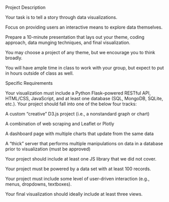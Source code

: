 Project Description

Your task is to tell a story through data visualizations.

Focus on providing users an interactive means to explore data themselves. 

Prepare a 10-minute presentation that lays out your theme, coding approach, data munging techniques, and final visualization.

You may choose a project of any theme, but we encourage you to think broadly.

You will have ample time in class to work with your group, but expect to put in hours outside of class as well. 

Specific Requirements

Your visualization must include a Python Flask–powered RESTful API, HTML/CSS, JavaScript, and at least one database (SQL, MongoDB, SQLite, etc.). 
Your project should fall into one of the below four tracks: 

A custom “creative” D3.js project (i.e., a nonstandard graph or chart)

A combination of web scraping and Leaflet or Plotly

A dashboard page with multiple charts that update from the same data

A “thick” server that performs multiple manipulations on data in a database prior to visualization (must be approved)

Your project should include at least one JS library that we did not cover.

Your project must be powered by a data set with at least 100 records.

Your project must include some level of user-driven interaction (e.g., menus, dropdowns, textboxes).

Your final visualization should ideally include at least three views.
